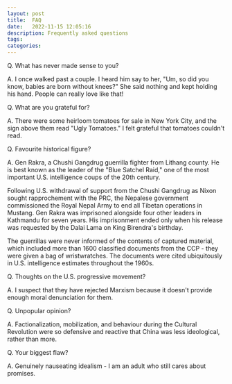 ```yaml
---
layout: post
title:  FAQ
date:   2022-11-15 12:05:16
description: Frequently asked questions
tags: 
categories: 
---
```



Q. What has never made sense to you?

A. I once walked past a couple. I heard him say to her, "Um, so did you know, babies are born without knees?" She said nothing and kept holding his hand. People can really love like that! 


Q. What are you grateful for?

A. There were some heirloom tomatoes for sale in New York City, and the sign above them read "Ugly Tomatoes." I felt grateful that tomatoes couldn't read.


Q. Favourite historical figure?

A. Gen Rakra, a Chushi Gangdrug guerrilla fighter from Lithang county. He is best known as the leader of the "Blue Satchel Raid," one of the most important U.S. intelligence coups of the 20th century. 

Following U.S. withdrawal of support from the Chushi Gangdrug as Nixon sought rapprochement with the PRC, the Nepalese government commissioned the Royal Nepal Army to end all Tibetan operations in Mustang. Gen Rakra was imprisoned alongside four other leaders in Kathmandu for seven years. His imprisonment ended only when his release was requested by the Dalai Lama on King Birendra's birthday. 

The guerrillas were never informed of the contents of captured material, which included more than 1600 classified documents from the CCP - they were given a bag of wristwratches. The documents were cited ubiquitously in U.S. intelligence estimates throughout the 1960s.


Q. Thoughts on the U.S. progressive movement?

A. I suspect that they have rejected Marxism because it doesn't provide enough moral denunciation for them. 


Q. Unpopular opinion?

A. Factionalization, mobilization, and behaviour during the Cultural Revolution were so defensive and reactive that China was less ideological, rather than more. 


Q. Your biggest flaw?

A. Genuinely nauseating idealism - I am an adult who still cares about promises. 